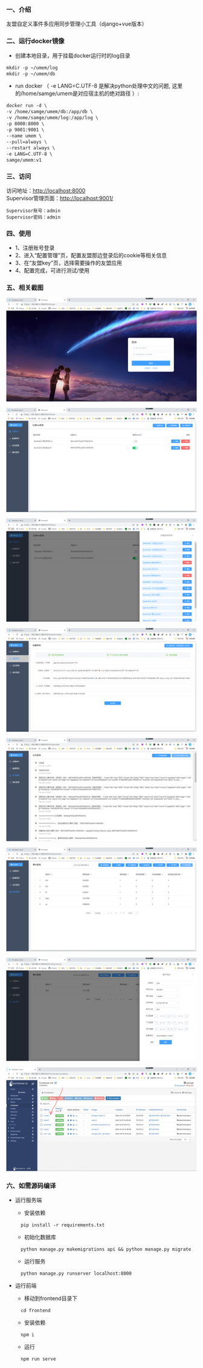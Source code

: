 ### 一、介绍
友盟自定义事件多应用同步管理小工具（django+vue版本）

### 二、运行docker镜像

- 创建本地目录，用于挂载docker运行时的log目录
```
mkdir -p ~/umem/log
mkdir -p ~/umem/db
```

- run docker （ -e LANG=C.UTF-8 是解决python处理中文的问题, 这里的/home/samge/umem是对应宿主机的绝对路径 ）:
```
docker run -d \
-v /home/samge/umem/db:/app/db \
-v /home/samge/umem/log:/app/log \
-p 8000:8000 \
-p 9001:9001 \
--name umem \
--pull=always \
--restart always \
-e LANG=C.UTF-8 \
samge/umem:v1
```

### 三、访问

访问地址：[http://localhost:8000](http://localhost:8000)
<br>Supervisor管理页面：[http://localhost:9001/](http://localhost:9001/)
```
Supervisor账号：admin
Supervisor密码：admin
```

### 四、使用

- 1、注册账号登录
- 2、进入“配置管理”页，配置友盟那边登录后的cookie等相关信息
- 3、在“友盟key”页，选择需要操作的友盟应用
- 4、配置完成，可进行测试/使用


### 五、相关截图

![登录页](screenshots/umem_00.png)

![友盟key管理页](screenshots/umem_10.png)

![友盟key管理页-增删](screenshots/umem_11.png)

![友盟配置页](screenshots/umem_20.png)

![任务管理页](screenshots/umem_30.png)

![事件管理页](screenshots/umem_40.png)

![事件管理页-筛选](screenshots/umem_41.png)

![docker运行umem镜像-portainer管理页面](screenshots/umem_50.png)


### 六、如需源码编译

- 运行服务端
  
    - 安装依赖
    ```
      pip install -r requirements.txt
    ```
  
    - 初始化数据库
    ```
      python manage.py makemigrations api && python manage.py migrate
    ```
  
    - 运行服务
    ```
      python manage.py runserver localhost:8000
    ```

- 运行前端
  
    - 移动到frontend目录下
    ```
      cd frontend
    ```
  
    - 安装依赖
    ```
      npm i
    ```
  
    - 运行
    ```
      npm run serve
    ```